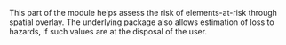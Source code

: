 This part of the module helps assess the risk of elements-at-risk through spatial overlay. The underlying package also allows estimation of loss to hazards, if such values are at the disposal of the user.
